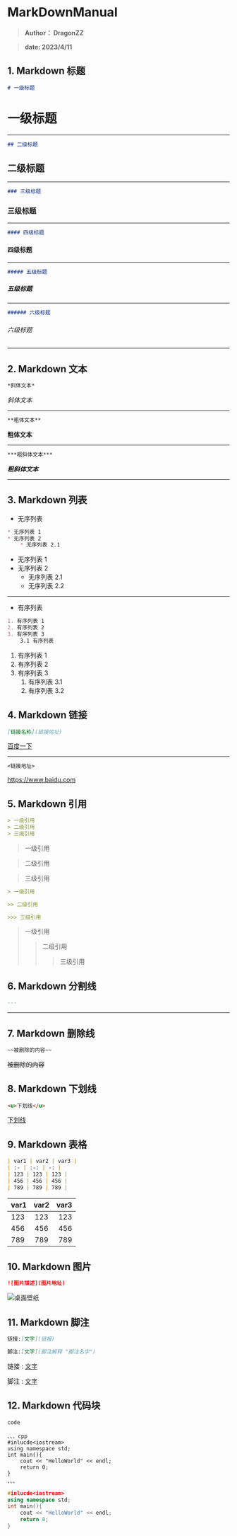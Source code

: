 # MarkDownManual

> **Author： DragonZZ**

> **date: 2023/4/11**  

## 1. Markdown 标题

```Markdown
# 一级标题

```

# 一级标题

---

```Markdown
## 二级标题

```

## 二级标题

---

```Markdown
### 三级标题

```

### 三级标题

---

```Markdown
#### 四级标题

```

#### 四级标题

---

```Markdown
##### 五级标题

```

##### 五级标题

---

```Markdown
###### 六级标题

```

###### 六级标题

---

## 2. Markdown 文本

```Markdown
*斜体文本*

```

*斜体文本*

---

```Markdown
**粗体文本**

```

**粗体文本**

---

```Markdown
***粗斜体文本***

```

***粗斜体文本***

---

## 3. Markdown 列表

* 无序列表

```Markdown
* 无序列表 1
* 无序列表 2
    * 无序列表 2.1
```

* 无序列表 1
* 无序列表 2
    * 无序列表 2.1
    * 无序列表 2.2

---

* 有序列表

```Markdown
1. 有序列表 1
2. 有序列表 2
3. 有序列表 3
    3.1 有序列表
```

1. 有序列表 1
2. 有序列表 2
3. 有序列表 3
    1. 有序列表 3.1
    2. 有序列表 3.2


## 4. Markdown 链接

```Markdown
[链接名称](链接地址)

```

[百度一下](https://www.baidu.com)

---

```Markdown
<链接地址>

```

<https://www.baidu.com>


## 5. Markdown 引用

```Markdown
> 一级引用
> 二级引用
> 三级引用

```

> 一级引用

> 二级引用

> 三级引用

```Markdown
> 一级引用

>> 二级引用

>>> 三级引用

```

> 一级引用
>> 二级引用
>>> 三级引用

## 6. Markdown 分割线

```Markdown
---

```

---

## 7. Markdown 删除线

```Markdown
~~被删除的内容~~

```

~~被删除的内容~~


## 8. Markdown 下划线

```Markdown
<u>下划线</u>

```

<u>下划线</u>

## 9. Markdown 表格

```Markdown
| var1 | var2 | var3 |
| :- | :-: | -: |
| 123 | 123 | 123 |
| 456 | 456 | 456 |
| 789 | 789 | 789 |
```

| var1 | var2 | var3 |
| :- | :-: | -: |
| 123 | 123 | 123 |
| 456 | 456 | 456 |
| 789 | 789 | 789 |


## 10. Markdown 图片

```Markdown
![图片描述](图片地址)

```

![桌面壁纸](/home/dragonzz/Pictures/SavedPictures/1335230_screenshots_20211031215419_1.jpg)


## 11. Markdown 脚注

```Markdown
链接:[文字](链接)

脚注:[文字](脚注解释 "脚注名字")
```

链接 : [文字](链接)

脚注 : [文字](脚注解释 "脚注名字")

## 12. Markdown 代码块

```
code

、、、cpp
#inlucde<iostream>
using namespace std;
int main(){
    cout << "HelloWorld" << endl;
    return 0;
}
、、、

```

```cpp
#inlucde<iostream>
using namespace std;
int main(){
    cout << "HelloWorld" << endl;
    return 0;
}

```
